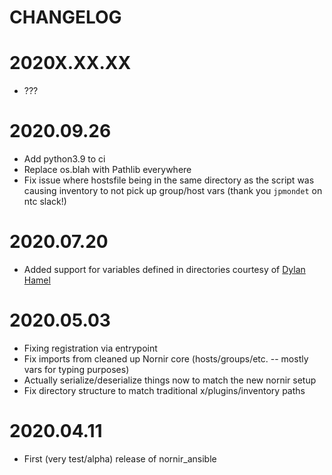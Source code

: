 CHANGELOG
=======

# 2020X.XX.XX
- ???


# 2020.09.26
- Add python3.9 to ci
- Replace os.blah with Pathlib everywhere
- Fix issue where hostsfile being in the same directory as the script was causing inventory to not pick up group/host
 vars (thank you `jpmondet` on ntc slack!)


# 2020.07.20
- Added support for variables defined in directories courtesy of [Dylan Hamel](https://github.com/DylanHamel) 


# 2020.05.03
- Fixing registration via entrypoint
- Fix imports from cleaned up Nornir core (hosts/groups/etc. -- mostly vars for typing purposes)
- Actually serialize/deserialize things now to match the new nornir setup
- Fix directory structure to match traditional x/plugins/inventory paths


# 2020.04.11
- First (very test/alpha) release of nornir_ansible